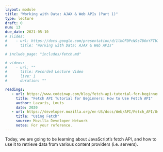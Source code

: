 ```yaml
---
layout: module
title: "Working with Data: AJAX & Web APIs (Part 1)"
type: lecture
draft: 0
num: 13
due_date: 2021-05-10
# slides:
#    - url: https://docs.google.com/presentation/d/1lhOFDPcN9s7D6nYFTb7Nr7c-UQAaUKmbVzv_3wL8dNA/edit?usp=sharing
#      title: "Working with Data: AJAX & Web APIs"

# include_page: "includes/fetch.md"

# videos:
#    - url: ""
#      title: Recorded Lecture Video
#      live: 1
#      duration: ""

readings:
   - url: https://www.codeinwp.com/blog/fetch-api-tutorial-for-beginners/
     title: "Fetch API Tutorial for Beginners: How to Use Fetch API"
     author: Lazaris, Louis
     date: 2020
   - url: https://developer.mozilla.org/en-US/docs/Web/API/Fetch_API/Using_Fetch
     title: "Using Fetch"
     source: Mozilla Developer Network
     notes: For your reference.
---
```


<!-- <a class="nu-button" href="/spring2021/course-files/lectures/lecture13.zip">
    download lecture files 
    <i class="fas fa-download"></i>
</a> -->

Today, we are going to be learning about JavaScript’s fetch API, and how to use it to retrieve data from various content providers (i.e. servers). 